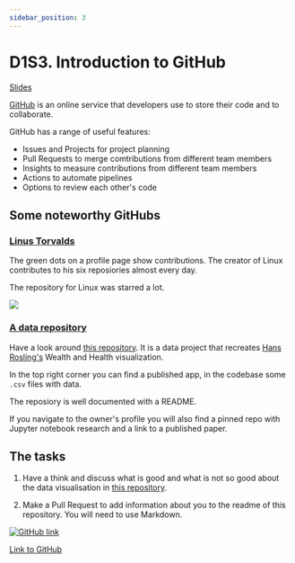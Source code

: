 ```yaml
---
sidebar_position: 3
---
```


# D1S3. Introduction to GitHub

[Slides](https://hackmd.io/@D3o17PKxQImUPBfYYD6wYg/HkJ7lj3go#/1)

[GitHub](https://github.com/) is an online service that developers use to store their code and to collaborate.

GitHub has a range of useful features:

- Issues and Projects for project planning
- Pull Requests to merge comtributions from different team members
- Insights to measure contributions from different team members
- Actions to automate pipelines
- Options to review each other's code

## Some noteworthy GitHubs

### [Linus Torvalds](https://github.com/torvalds)

The green dots on a profile page show contributions. The creator of Linux contributes to his six reposiories almost every day.

The repository for Linux was starred a lot.

![](https://i.imgur.com/BhP6P35.png)

### [A data repository](https://github.com/n-gao/gapminder)

Have a look around [this repository](https://github.com/n-gao/gapminder). It is a data project that recreates [Hans Rosling's](https://en.wikipedia.org/wiki/Hans_Rosling) Wealth and Health visualization.

In the top right corner you can find a published app, in the codebase some `.csv` files with data.

The reposiory is well documented with a README.

If you navigate to the owner's profile you will also find a pinned repo with Jupyter notebook research and a link to a published paper.

## The tasks

1. Have a think and discuss what is good and what is not so good about the data visualisation in [this repository](https://github.com/n-gao/gapminder).

2. Make a Pull Request to add information about you to the readme of this repository. You will need to use Markdown.

[<img
    src="/img/icons/github-logo.svg"
    alt="GitHub link"
/>](https://github.com/EDGENortheastern/network-rail-2022-welcome)

[Link to GitHub](https://github.com/EDGENortheastern/network-rail-2022-welcome)
